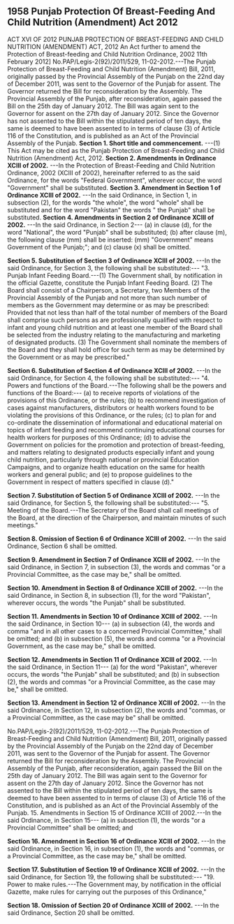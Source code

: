 ## 1958 Punjab Protection Of Breast-Feeding And Child Nutrition (Amendment) Act 2012
 
ACT XVI OF 2012
PUNJAB PROTECTION OF BREAST-FEEDING AND
CHILD NUTRITION (AMENDMENT) ACT, 2012
An Act further to amend the Protection of Breast-feeding and
Child Nutrition Ordinance, 2002
11th February 2012]
No.PAP/Legis-2(92)/2011/529, 11-02-2012.---The Punjab Protection of Breast-Feeding and Child Nutrition (Amendment) Bill, 2011, originally passed by the Provincial Assembly of the Punjab on the 22nd day of December 2011, was sent to the Governor of the Punjab
for assent. The Governor returned the Bill for reconsideration
by the Assembly. The Provincial Assembly of the Punjab, after reconsideration, again passed the Bill on the 25th day of January 2012. The Bill was again sent to the Governor for assent on the 27th
day of January 2012. Since the Governor has not assented to the
Bill within the stipulated period of ten days, the same is deemed to
have been assented to in terms of clause (3) of Article 116 of the Constitution, and is published as an Act of the Provincial Assembly of the Punjab.
**Section 1. Short title and commencement.**
---(1) This Act may be cited as the Punjab Protection of Breast-Feeding and Child Nutrition (Amendment) Act, 2012.
**Section 2. Amendments in Ordinance XCIII of 2002.**
---In the Protection of Breast-Feeding and Child Nutrition Ordinance, 2002 (XCIII of 2002), hereinafter referred to as the said Ordinance, for the words "Federal Government", wherever occur, the word "Government" shall be substituted.
**Section 3. Amendment in Section 1 of Ordinance XCIII of 2002.**
---In the said Ordinance, in Section 1, in subsection (2), for the words "the whole", the word "whole" shall be substituted and for the word "Pakistan" the words " the Punjab" shall be substituted.
**Section 4. Amendments in Section 2 of Ordinance XCIII of 2002.**
---In the said Ordinance, in Section 2---
   (a) in clause (d), for the word "National", the word "Punjab" shall be substituted;
   (b) after clause (m), the following clause (mm) shall be inserted:
   (mm) "Government" means Government of the Punjab;"; and
   (c) clause (x) shall be omitted.


**Section 5. Substitution of Section 3 of Ordinance XCIII of 2002.**
---In the said Ordinance, for Section 3, the following shall be substituted:---
   "3. Punjab Infant Feeding Board.---(1) The Government shall, by notification in the official Gazette, constitute the Punjab Infant Feeding Board.
   (2) The Board shall consist of a Chairperson, a Secretary, two Members of the Provincial Assembly of the Punjab and not more than such number of members as the Government may determine or as may be prescribed:
   Provided that not less than half of the total number of members of the Board shall comprise such persons as are professionally qualified with respect to infant and young child nutrition and at least one member of the Board shall be selected from the industry relating to the manufacturing and marketing of designated products.
   (3) The Government shall nominate the members of the Board and they shall hold office for such term as may be determined by the Government or as may be prescribed."

 

**Section 6. Substitution of Section 4 of Ordinance XCIII of 2002.**
---In the said Ordinance, for Section 4, the following shall be substituted:---
   "4. Powers and functions of the Board.---The following shall be the powers and functions of the Board:---
   (a) to receive reports of violations of the provisions of this Ordinance, or the rules;
   (b) to recommend investigation of cases against manufacturers, distributors or health workers found to be violating the provisions of this Ordinance, or the rules;
   (c) to plan for and co-ordinate the dissemination of informational and educational material on topics of infant feeding and recommend continuing educational courses for health workers for purposes of this Ordinance;
   (d) to advise the Government on policies for the promotion and protection of breast-feeding, and matters relating to designated products especially infant and young child nutrition, particularly through national or provincial Education Campaigns, and to organize health education on the same for health workers and general public; and
   (e) to propose guidelines to the Government in respect of matters specified in clause (d)."

 

**Section 7. Substitution of Section 5 of Ordinance XCIII of 2002.**
---In the said Ordinance, for Section 5, the following shall be substituted:---
   "5. Meeting of the Board.---The Secretary of the Board shall call meetings of the Board, at the direction of the Chairperson, and maintain minutes of such meetings."

 

**Section 8. Omission of Section 6 of Ordinance XCIII of 2002.**
---In the said Ordinance, Section 6 shall be omitted.

 

**Section 9. Amendment in Section 7 of Ordinance XCIII of 2002.**
---In the said Ordinance, in Section 7, in subsection (3), the words and commas "or a Provincial Committee, as the case may be," shall be omitted.

 

**Section 10. Amendment in Section 8 of Ordinance XCIII of 2002.**
---In the said Ordinance, in Section 8, in subsection (1), for the word "Pakistan", wherever occurs, the words "the Punjab" shall be substituted.

 

**Section 11. Amendments in Section 10 of Ordinance XCIII of 2002.**
---In the said Ordinance, in Section 10---
    (a) in subsection (4), the words and comma "and in all other cases to a concerned Provincial Committee," shall be omitted; and
    (b) in subsection (5), the words and comma "or a Provincial Government, as the case may be," shall be omitted.

 

**Section 12. Amendments in Section 11 of Ordinance XCIII of 2002.**
---In the said Ordinance, in Section 11---
    (a) for the word "Pakistan", wherever occurs, the words "the Punjab" shall be substituted; and
    (b) in subsection (2), the words and commas "or a Provincial Committee, as the case may be," shall be omitted.

 

**Section 13. Amendment in Section 12 of Ordinance XCIII of 2002.**
---In the said Ordinance, in Section 12, in subsection (2), the words and "commas, or a Provincial Committee, as the case may be" shall be omitted.

 

No.PAP/Legis-2(92)/2011/529, 11-02-2012.---The Punjab Protection of Breast-Feeding and Child Nutrition (Amendment) Bill, 2011, originally passed by the Provincial Assembly of the Punjab on the 22nd day of December 2011, was sent to the Governor of the Punjab for assent. The Governor returned the Bill for reconsideration by the Assembly. The Provincial Assembly of the Punjab, after reconsideration, again passed the Bill on the 25th day of January 2012. The Bill was again sent to the Governor for assent on the 27th day of January 2012. Since the Governor has not assented to the Bill within the stipulated period of ten days, the same is deemed to have been assented to in terms of clause (3) of Article 116 of the Constitution, and is published as an Act of the Provincial Assembly of the Punjab. 15. Amendments in Section 15 of Ordinance XCIII of 2002.---In the said Ordinance, in Section 15---
(a) in subsection (1), the words "or a Provincial Committee" shall be omitted; and

 

 

**Section 16. Amendment in Section 16 of Ordinance XCIII of 2002.**
---In the said Ordinance, in Section 16, in subsection (1), the words and "commas, or a Provincial Committee, as the case may be," shall be omitted.

 

**Section 17. Substitution of Section 19 of Ordinance XCIII of 2002.**
---In the said Ordinance, for Section 19, the following shall be substituted:---
    "19. Power to make rules.---The Government may, by notification in the official Gazette, make rules for carrying out the purposes of this Ordinance,"

 

**Section 18. Omission of Section 20 of Ordinance XCIII of 2002.**
---In the said Ordinance, Section 20 shall be omitted.


